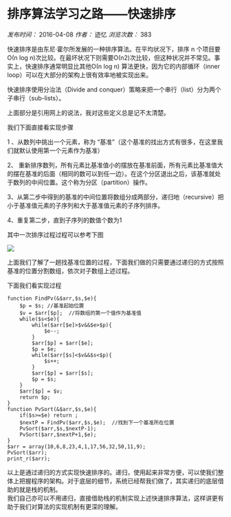 # 排序算法学习之路——快速排序

_发布时间：_ 2016-04-08 _作者：_ 迹忆 _浏览次数：_ 383

快速排序是由东尼·霍尔所发展的一种排序算法。在平均状况下，排序 n 个项目要Ο(n log n)次比较。在最坏状况下则需要Ο(n2)次比较，但这种状况并不常见。事实上，快速排序通常明显比其他Ο(n log n) 算法更快，因为它的内部循环（inner loop）可以在大部分的架构上很有效率地被实现出来。

快速排序使用分治法（Divide and conquer）策略来把一个串行（list）分为两个子串行（sub-lists）。

上面部分是引用网上的说法，我对这些定义总是记不太清楚。

我们下面直接看实现步骤

1 、从数列中挑出一个元素，称为 “基准”（这个基准的找出方式有很多，在这里我们就默认使用第一个元素作为基准）

2、 重新排序数列，所有元素比基准值小的摆放在基准前面，所有元素比基准值大的摆在基准的后面（相同的数可以到任一边）。在这个分区退出之后，该基准就处于数列的中间位置。这个称为分区（partition）操作。

3、从第二步中得到的基准的中间位置将数组分成两部分，递归地（recursive）把小于基准值元素的子序列和大于基准值元素的子序列排序。

4、重复第二步，直到子序列的数值个数为1

其中一次排序过程过程可以参考下图

![][0]

上面我们了解了一趟找基准位置的过程，下面我们做的只需要通过递归的方式按照基准的位置分割数组，依次对子数组上述过程。

下面我们看实现过程

```
function FindPv(&$arr,$s,$e){
    $p = $s; //基准起始位置
    $v = $arr[$p];  //将数组的第一个值作为基准值
    while($s<$e){
        while($arr[$e]>$v&&$e>$p){
            $e--;
        }
        $arr[$p] = $arr[$e];
        $p = $e;
        while($arr[$s]<$v&&$s<$p){
            $s++;
        }
        $arr[$p] = $arr[$s];
        $p = $s;
    }
    $arr[$p] = $v;
    return $p;
}
function PvSort(&$arr,$s,$e){
    if($s>=$e) return ;
    $nextP = FindPv($arr,$s,$e);  //找到下一个基准所在位置
    PvSort($arr,$s,$nextP-1);
    PvSort($arr,$nextP+1,$e);
}
$arr = array(10,6,8,23,4,1,17,56,32,50,11,9);
PvSort($arr);
print_r($arr);
```

以上是通过递归的方式实现快速排序的。递归，使用起来非常方便，可以使我们整体上把握程序的架构。对于底层的细节，系统已经帮我们做了，其实递归的底层借助的就是栈的机制。  
我们自己亦可以不用递归，直接借助栈的机制实现上述快速排序算法，这样讲更有助于我们对算法的实现机制有更深的理解。

[0]: https://www.onmpw.com/uploads/allimg/160408/1-16040QI640511.png
